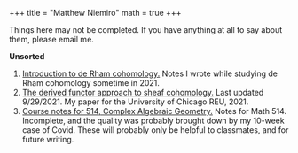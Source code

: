 +++
title = "Matthew Niemiro"
math = true
+++

Things here may not be completed. If you have anything at all to say about them, please email me.

**Unsorted**
1. [Introduction to de Rham cohomology.](/drc.pdf) Notes I wrote while studying de Rham cohomology sometime in 2021.
2. [The derived functor approach to sheaf cohomology.](http://math.uchicago.edu/~may/REU2021/REUPapers/Niemiro.pdf) Last updated 9/29/2021. My paper for the University of Chicago REU, 2021.
3. [Course notes for 514, Complex Algebraic Geometry.](/math514.pdf) Notes for Math 514. Incomplete, and the quality was probably brought down by my 10-week case of Covid. These will probably only be helpful to classmates, and for future writing.